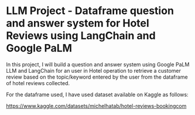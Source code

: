 # LLM Project - Dataframe question and answer system for Hotel Reviews using LangChain and Google PaLM
In this project, I will build a question and answer system using Google PaLM LLM and LangChain for an user in Hotel operation to retrieve a customer review based on the topic/keyword entered by the user from the dataframe of hotel reviews collected.

For the dataframe used, I have used dataset available on Kaggle as follows:

https://www.kaggle.com/datasets/michelhatab/hotel-reviews-bookingcom
